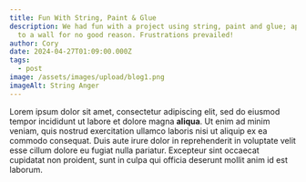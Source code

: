 ```yaml
---
title: Fun With String, Paint & Glue
description: We had fun with a project using string, paint and glue; applying it
  to a wall for no good reason. Frustrations prevailed!
author: Cory
date: 2024-04-27T01:09:00.000Z
tags:
  - post
image: /assets/images/upload/blog1.png
imageAlt: String Anger
---
```

Lorem ipsum dolor sit amet, consectetur adipiscing elit, sed do eiusmod tempor incididunt ut labore et dolore magna **aliqua**. Ut enim ad minim veniam, quis nostrud exercitation ullamco laboris nisi ut aliquip ex ea commodo consequat. Duis aute irure dolor in reprehenderit in voluptate velit esse cillum dolore eu fugiat nulla pariatur. Excepteur sint occaecat cupidatat non proident, sunt in culpa qui officia deserunt mollit anim id est laborum.
